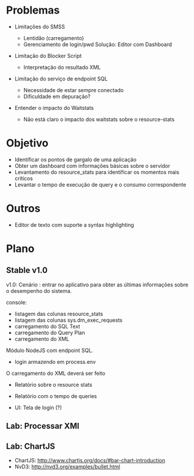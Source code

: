 
Problemas
==========

* Limitações do SMSS
   * Lentidão (carregamento)
   * Gerenciamento de login/pwd
Solução: Editor com Dashboard

* Limitação do Blocker Script
   * Interpretação do resultado XML

* Limitação do serviço de endpoint SQL
   * Necessidade de estar sempre conectado
   * Dificuldade em depuração?

* Entender o impacto do Waitstats
   * Não está claro o impacto dos waitstats sobre o resource-stats


Objetivo
==========

* Identificar os pontos de gargalo de uma aplicação
* Obter um dashboard com informações básicas sobre o servidor
* Levantamento do resource_stats para identificar os momentos mais críticos
* Levantar o tempo de execução de query e o consumo correspondente

Outros
=======

* Editor de texto com suporte a syntax highlighting

Plano
=======

## Stable v1.0

v1.0: Cenário : entrar no aplicativo para obter as últimas informações sobre o desempenho do sistema.

console:
- listagem das colunas resource_stats
- listagem das colunas sys.dm_exec_requests
- carregamento do SQL Text
- carregamento do Query Plan
- carregamento do XML


Módulo NodeJS com endpoint SQL.
- login armazendo em process.env


O carregamento do XML deverá ser feito  

* Relatório sobre o resource stats
* Relatório com o tempo de queries

* UI: Tela de login (?)

## Lab: Processar XMl

## Lab: ChartJS
* ChartJS: http://www.chartjs.org/docs/#bar-chart-introduction
* NvD3: http://nvd3.org/examples/bullet.html


